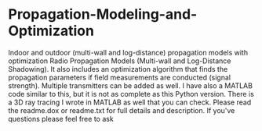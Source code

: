 # Propagation-Modeling-and-Optimization
Indoor and outdoor (multi-wall and log-distance) propagation models with optimization
Radio Propagation Models (Multi-wall and Log-Distance Shadowing). It also includes an optimization algorithm that finds the propagation parameters if field measurements are conducted (signal strength). Multiple transmitters can be added as well.
I have also a MATLAB code similar to this, but it is not as complete as this Python version. There is a 3D ray tracing I wrote in MATLAB as well that you can check. Please read the readme.dox  or readme.txt for full details and description.
If you've questions please feel free to ask
